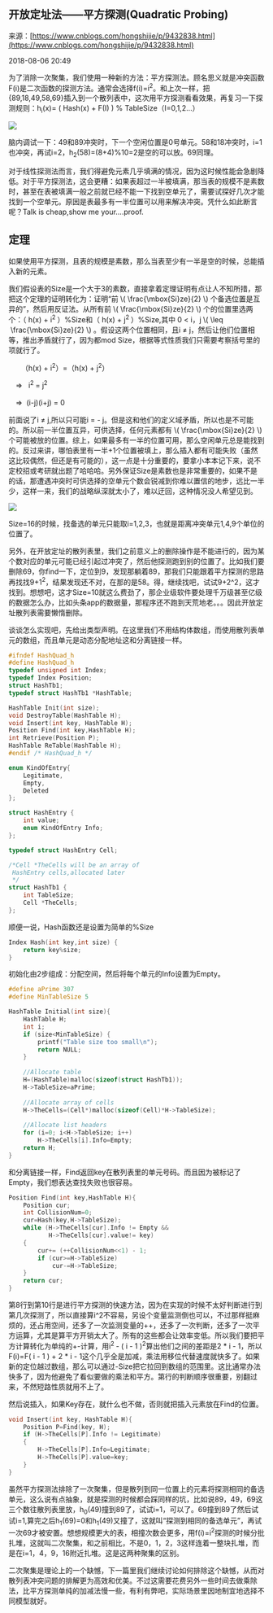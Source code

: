 <script type="text/javascript" src="http://localhost/MathJax/latest.js?config=default"></script>
## 开放定址法——平方探测(Quadratic Probing)

来源：[https://www.cnblogs.com/hongshijie/p/9432838.html](https://www.cnblogs.com/hongshijie/p/9432838.html)

2018-08-06 20:49

为了消除一次聚集，我们使用一种新的方法：平方探测法。顾名思义就是冲突函数F(i)是二次函数的探测方法。通常会选择f(i)=i<sup>2</sup>。和上次一样，把{89,18,49,58,69}插入到一个散列表中，这次用平方探测看看效果，再复习一下探测规则：h<sub>i</sub>(x)= ( Hash(x) + F(I) ) % TableSize（I=0,1,2…）   

![][0]

脑内调试一下：49和89冲突时，下一个空闲位置是0号单元。58和18冲突时，i=1也冲突，再试i=2，h<sub>2</sub>(58)=(8+4)%10=2是空的可以放。69同理。      


对于线性探测法而言，我们得避免元素几乎填满的情况，因为这时候性能会急剧降低。对于平方探测法，这会更糟：如果表超过一半被填满，那当表的规模不是素数时，甚至在表被填满一般之前就已经不能一下找到空单元了，需要试探好几次才能找到一个空单元。原因是表最多有一半位置可以用来解决冲突。凭什么如此断言呢？Talk is cheap,show me your….proof.
## 定理

如果使用平方探测，且表的规模是素数，那么当表至少有一半是空的时候，总能插入新的元素。


我们假设表的Size是一个大于3的素数，直接拿着定理证明有点让人不知所措，那把这个定理的证明转化为：证明“前 \\( \frac{\mbox{Si}ze}{2} \\) 个备选位置是互异的”，然后用反证法。从所有前 \\( \frac{\mbox{Si}ze}{2} \\) 个的位置里选两个：（ h(x) + i<sup>2 </sup>）%Size和（ h(x) + j<sup>2 </sup>）%Size,其中 0 < i，j \\( \leq  \frac{\mbox{Si}ze}{2} \\) 。假设这两个位置相同，且i ≠ j，然后让他们位置相等，推出矛盾就行了，因为都mod Size，根据等式性质我们只需要考察括号里的项就行了。                      

 　　（h(x) + i<sup>2</sup>）=（h(x) + j<sup>2</sup>）      

　=>   i<sup>2 </sup>= j<sup>2</sup> 

　=>  (i-j)(i+j) = 0

前面说了i ≠ j,所以只可能i = - j。但是这和他们的定义域矛盾，所以也是不可能的。所以前一半位置互异，可供选择，任何元素都有 \\( \frac{\mbox{Si}ze}{2} \\) 个可能被放的位置。综上，如果最多有一半的位置可用，那么空闲单元总是能找到的。反过来讲，哪怕表里有一半+1个位置被填上，那么插入都有可能失败（虽然这比较偶然，但还是有可能的），这一点是十分重要的，要拿小本本记下来，说不定校招或考研就出题了哈哈哈。另外保证Size是素数也是非常重要的，如果不是的话，那遭遇冲突时可供选择的空单元个数会锐减到你难以置信的地步，远比一半少，这样一来，我们的战略纵深就太小了，难以迂回，这种情况没人希望见到。

![][1]


Size=16的时候，找备选的单元只能取i=1,2,3，也就是距离冲突单元1,4,9个单位的位置了。


另外，在开放定址的散列表里，我们之前意义上的删除操作是不能进行的，因为某个数对应的单元可能已经引起过冲突了，然后他探测跑到别的位置了。比如我们要删除69，你find一下，定位到9，发现那躺着89，那我们只能跟着平方探测的思路再找找9+1<sup>2</sup>，结果发现还不对，在那的是58。得，继续找吧，试试9+2^2，这才找到。想想吧，这才Size=10就这么费劲了，那企业级软件要处理千万级甚至亿级的数据怎么办，比如头条app的数据量，那程序还不跑到天荒地老。。。因此开放定址散列表需要懒惰删除。         


谈谈怎么实现吧，先给出类型声明。在这里我们不用结构体数组，而使用散列表单元的数组，而且单元是动态分配地址这和分离链接一样。

```c
#ifndef HashQuad_h
#define HashQuad_h
typedef unsigned int Index;
typedef Index Position;
struct HashTb1;
typedef struct HashTb1 *HashTable;

HashTable Init(int size);
void DestroyTable(HashTable H);
void Insert(int key, HashTable H);
Position Find(int key,HashTable H);
int Retrieve(Position P);
HashTable ReTable(HashTable H);
#endif /* HashQuad_h */

enum KindOfEntry{
    Legitimate,
    Empty,
    Deleted
};

struct HashEntry {
    int value;
    enum KindOfEntry Info;
};

typedef struct HashEntry Cell;

/*Cell *TheCells will be an array of 
 HashEntry cells,allocated later
 */
struct HashTb1 {
    int TableSize;
    Cell *TheCells;
};
```


顺便一说，Hash函数还是设置为简单的%Size

```c
Index Hash(int key,int size) {
    return key%size;
}
```


初始化由2步组成：分配空间，然后将每个单元的Info设置为Empty。

```c
#define aPrime 307
#define MinTableSize 5

HashTable Initial(int size){
    HashTable H;
    int i;
    if (size<MinTableSize) {
        printf("Table size too small\n");
        return NULL;
    }
    
    //Allocate table
    H=(HashTable)malloc(sizeof(struct HashTb1));
    H->TableSize=aPrime;
    
    //Allocate array of cells
    H->TheCells=(Cell*)malloc(sizeof(Cell)*H->TableSize);
    
    //Allocate list headers
    for (i=0; i<H->TableSize; i++)
        H->TheCells[i].Info=Empty;
    return H;
}
```


和分离链接一样，Find返回key在散列表里的单元号码。而且因为被标记了Empty，我们想表达查找失败也很容易。

```c
Position Find(int key,HashTable H){
    Position cur;
    int CollisionNum=0;
    cur=Hash(key,H->TableSize);
    while (H->TheCells[cur].Info != Empty &&
           H->TheCells[cur].value!= key)
    {
        cur+= (++CollisionNum<<1) - 1;
        if (cur>=H->TableSize)
            cur-=H->TableSize;
    }
    return cur;
}
```


第8行到第10行是进行平方探测的快速方法，因为在实现的时候不太好判断进行到第几次探测了，所以直接算i^2不容易，另设个变量监测倒也可以，不过那样挺麻烦的，还占用空间，还多了一次监测变量的++，还多了一次判断，还多了一次平方运算，尤其是算平方开销太大了。所有的这些都会让效率变低。所以我们要把平方计算转化为单纯的+-计算，用i<sup>2 </sup>- ( i - 1 )<sup>2</sup>算出他们之间的差距是2 * i - 1，所以F(i)=F( i - 1 ) + 2 * i - 1这个几乎全是加减，乘法用移位代替速度就快多了。如果新的定位越过数组，那么可以通过-Size把它拉回到数组的范围里。这比通常办法快多了，因为他避免了看似要做的乘法和平方。第行的判断顺序很重要，别翻过来，不然短路性质就用不上了。


然后说插入，如果Key存在，就什么也不做，否则就把插入元素放在Find的位置。

```c
void Insert(int key, HashTable H){
    Position P=Find(key, H);
    if (H->TheCells[P].Info != Legitimate)
    {
        H->TheCells[P].Info=Legitimate;
        H->TheCells[P].value=key;
    }
}
```


虽然平方探测法排除了一次聚集，但是散列到同一位置上的元素将探测相同的备选单元，这么说有点抽象，就是探测的时候都会踩同样的坑，比如说89，49，69这三个数往散列表里放，h<sub>0</sub>(49)撞到89了，试试i=1，可以了。69撞到89了然后试试i=1,算完之后h<sub>1</sub>(69)=0和h<sub>1</sub>(49)又撞了，这就叫“探测到相同的备选单元”，再试一次69才被安置。想想规模更大的表，相撞次数会更多，用f(i)=i<sup>2</sup>探测的时候分批扎堆，这就叫二次聚集，和之前相比，不是0，1，2，3这样连着一整块扎堆，而是在i=1，4，9，16附近扎堆。这是这两种聚集的区别。                         


二次聚集是理论上的一个缺憾，下一篇里我们继续讨论如何排除这个缺憾，从而对散列表冲突问题的排解更为高效和优美。不过这需要花费另外一些时间去做乘除法，比平方探测单纯的加减法慢一些，有利有弊吧，实际场景里因地制宜地选择不同模型就好。

[0]: ./img/289983473.gif
[1]: ./img/1123465264.jpg